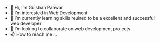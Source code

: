 - 👋 Hi, I’m Gulshan Panwar
- 👀 I’m interested in Web Development
- 🌱 I’m currently learning skills reuired to be a excellent and successful web developer
- 💞️ I’m looking to collaborate on web development projects.
- 📫 How to reach me ...

<!---
developedby-g/developedby-g is a ✨ special ✨ repository because its `README.md` (this file) appears on your GitHub profile.
You can click the Preview link to take a look at your changes.
--->
